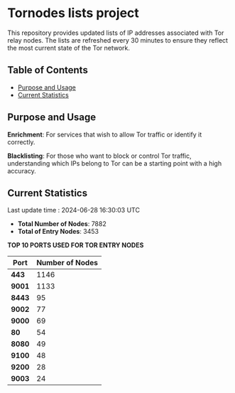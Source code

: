 # Tornodes lists project

This repository provides updated lists of IP addresses associated with Tor relay nodes. The lists are refreshed every 30 minutes to ensure they reflect the most current state of the Tor network.

## Table of Contents

- [Purpose and Usage](#purpose-and-usage)
- [Current Statistics](#current-statistics)


## Purpose and Usage

**Enrichment**: For services that wish to allow Tor traffic or identify it correctly.

**Blacklisting**: For those who want to block or control Tor traffic, understanding which IPs belong to Tor can be a starting point with a high accuracy.

## Current Statistics

Last update time : 2024-06-28 16:30:03 UTC

- **Total Number of Nodes**: 7882
- **Total of Entry Nodes**: 3453

**TOP 10 PORTS USED FOR TOR ENTRY NODES**

| **Port** | **Number of Nodes** |
|------|-----------------|
| **443**   | 1146  |
| **9001**   | 1133  |
| **8443**   | 95  |
| **9002**   | 77  |
| **9000**   | 69  |
| **80**   | 54  |
| **8080**   | 49  |
| **9100**   | 48  |
| **9200**   | 28  |
| **9003**   | 24  |

